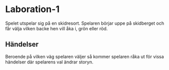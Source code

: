 # Laboration-1

Spelet utspelar sig på en skidresort. Spelaren börjar uppe på skidberget och får välja vilken backe hen vill åka i, grön eller röd.

## Händelser

Beroende på vilken väg spelaren väljer så kommer spelaren råka ut för vissa händelser där spelarens val ändrar storyn.
